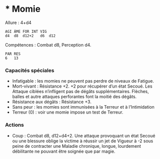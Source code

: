 # * Momie

Allure : 4+d4

	AGI	ÂME	FOR	INT	VIG
	d4	d8	d12+2	d6	d12

Compétences : Combat d8, Perception d4.

	PAR	RES
	6	13

### Capacités spéciales
- Infatigable : les momies ne peuvent pas perdre de niveaux de Fatigue.
- Mort-vivant : Résistance +2. +2 pour récupérer d’un état Secoué. Les Attaque ciblées n’infligent pas de dégâts supplémentaires. Flèches, balles et autre attaques perforantes font la moitié des dégâts.
- Résistance aux dégâts : Résistance +3.
- Sans peur : les momies sont immunisées à la Terreur et à l’Intimidation
- Terreur (0) : voir une momie impose un test de Terreur. 

### Actions
- Coup : Combat d8, d12+d4+2. Une attaque provoquant un état Secoué ou une blessure oblige la victime à réussir un jet de Vigueur à -2 sous peine de contracter une Maladie chronique, longue, lourdement débilitante ne pouvant être soignée que par magie.
